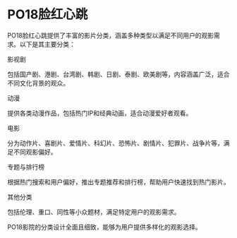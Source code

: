 # PO18脸红心跳

PO18脸红心跳提供了丰富的影片分类，涵盖多种类型以满足不同用户的观影需求。以下是其主要分类：

影视剧‌

包括国产剧、港剧、台湾剧、韩剧、日剧、泰剧、欧美剧等，内容涵盖广泛，适合不同文化背景的观众‌。

动漫‌

提供各类动漫作品，包括热门IP和经典动画，适合动漫爱好者观看‌。

电影‌

分为动作片、喜剧片、爱情片、科幻片、恐怖片、剧情片、犯罪片、战争片等，满足不同观影偏好‌。

专题与排行榜‌

根据热门搜索和用户偏好，推出专题推荐和排行榜，帮助用户快速找到热门影片‌。

其他分类‌

包括伦理、重口、同性等小众题材，满足特定用户的观影需求‌。

PO18影院的分类设计全面且细致，能够为用户提供多样化的观影选择‌。
